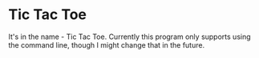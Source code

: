 # Tic Tac Toe

It's in the name - Tic Tac Toe. Currently this program only supports using
the command line, though I might change that in the future.
